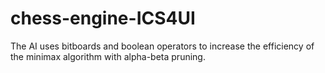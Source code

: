 # chess-engine-ICS4UI
The AI uses bitboards and boolean operators to increase the efficiency of the minimax algorithm with alpha-beta pruning.
